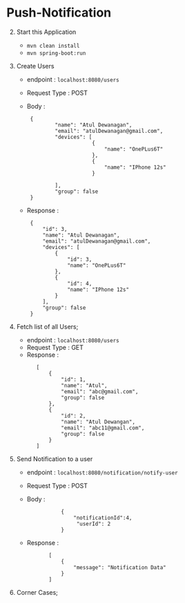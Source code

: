 # Push-Notification
        
2.  Start this Application
    -  `mvn clean install`
    -  `mvn spring-boot:run`
    
3.  Create Users
    -   endpoint : `localhost:8080/users`
    -   Request Type : POST
    -   Body :      
           ```
            {
                    "name": "Atul Dewanagan",
                    "email": "atulDewanagan@gmail.com",
                    "devices": [
                                {
                                    "name": "OnePLus6T"
                                },
                                {
                                    "name": "IPhone 12s"
                                }
            
                    ],
                    "group": false
            }
        ```
    -   Response :
     
           ```
            {
                "id": 3,
                "name": "Atul Dewanagan",
                "email": "atulDewanagan@gmail.com",
                "devices": [
                    {
                        "id": 3,
                        "name": "OnePLus6T"
                    },
                    {
                        "id": 4,
                        "name": "IPhone 12s"
                    }
                ],
                "group": false
            }
        
          ```

4. Fetch list of all Users;
    -   endpoint : `localhost:8080/users`
    -   Request Type : GET
    -   Response :
         ```
            [
                {
                    "id": 1,
                    "name": "Atul",
                    "email": "abc@gmail.com",
                    "group": false
                },
                {
                    "id": 2,
                    "name": "Atul Dewangan",
                    "email": "abc11@gmail.com",
                    "group": false
                }
            ]
         ```                
5.  Send Notification to a user
    -   endpoint : `localhost:8080/notification/notify-user`
    -   Request Type : POST
    -   Body :      
            
         ```
                    {
                        "notificationId":4,
                         "userId": 2
                    }        
         ```
            
    -   Response :
         ```
                [
                    {
                        "message": "Notification Data"
                    }
                ]
         ```                






6. Corner Cases;
